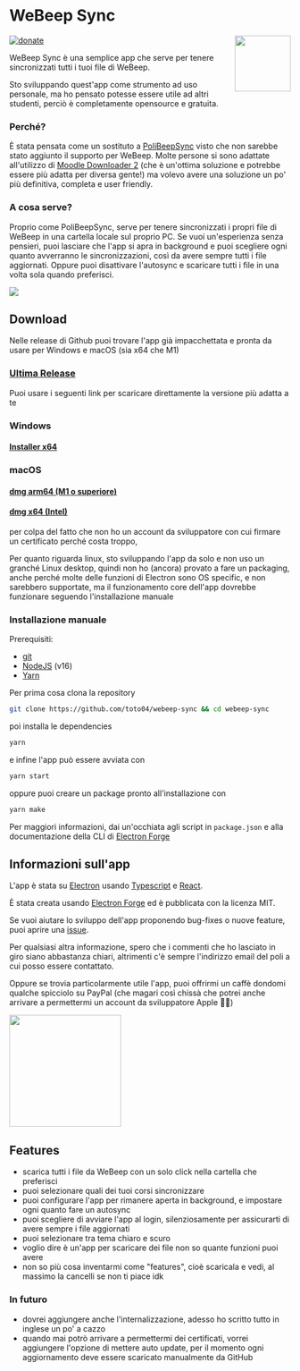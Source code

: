 # WeBeep Sync
<img style="float: right;" src="https://imgur.com/13XOo2U.png" width="100px" />

[![donate](https://shields.io/badge/donate-paypal-blue)](https://www.paypal.com/donate/?hosted_button_id=JXRZNQKNHYJ2Y)

WeBeep Sync è una semplice app che serve per tenere sincronizzati tutti i tuoi file di WeBeep.

Sto sviluppando quest'app come strumento ad uso personale, ma ho pensato potesse essere utile ad 
altri studenti, perciò è completamente opensource e gratuita.

### Perché?
È stata pensata come un sostituto a [PoliBeepSync](https://github.com/Jacotsu/polibeepsync/) visto
che non sarebbe stato aggiunto il supporto per WeBeep.
Molte persone si sono adattate all'utilizzo di 
[Moodle Downloader 2](https://github.com/C0D3D3V/Moodle-Downloader-2) (che è un'ottima soluzione e 
potrebbe essere più adatta per diversa gente!) ma volevo avere una soluzione un po' più definitiva,
completa e user friendly.

### A cosa serve?
Proprio come PoliBeepSync, serve per tenere sincronizzati i propri file di WeBeep in una cartella
locale sul proprio PC. Se vuoi un'esperienza senza pensieri, puoi lasciare che l'app si apra in
background e puoi scegliere ogni quanto avverranno le sincronizzazioni, così da avere sempre tutti i
file aggiornati. Oppure puoi disattivare l'autosync e scaricare tutti i file in una volta sola
quando preferisci.

<img src="https://imgur.com/LcoT3q1.png" />

## Download
Nelle release di Github puoi trovare l'app già impacchettata e pronta da usare per Windows e macOS
(sia x64 che M1)
### [Ultima Release](https://github.com/toto04/webeep-sync/releases/latest)

Puoi usare i seguenti link per scaricare direttamente la versione più adatta a te

### Windows
#### [Installer x64](https://github.com/toto04/webeep-sync/releases/latest/download/WeBeep.Sync.Windows.Setup.zip)

### macOS
#### [dmg arm64 (M1 o superiore)](https://github.com/toto04/webeep-sync/releases/latest/download/WeBeep.Sync-0.3.2-arm64.dmg)
#### [dmg x64 (Intel)](https://github.com/toto04/webeep-sync/releases/latest/download/WeBeep.Sync-0.3.2-x64.dmg)

per colpa del fatto che non ho un account da sviluppatore con cui firmare un certificato perché
costa troppo, 

Per quanto riguarda linux, sto sviluppando l'app da solo e non uso un granché Linux desktop, quindi
non ho (ancora) provato a fare un packaging, anche perché molte delle funzioni di Electron sono OS
specific, e non sarebbero supportate, ma il funzionamento core dell'app dovrebbe funzionare seguendo
l'installazione manuale

### Installazione manuale
Prerequisiti:
* [git](https://git-scm.com)
* [NodeJS](https://nodejs.org) (v16)
* [Yarn](https://yarnpkg.com/getting-started/install)

Per prima cosa clona la repository
```sh
git clone https://github.com/toto04/webeep-sync && cd webeep-sync
```
poi installa le dependencies
```sh
yarn
```
e infine l'app può essere avviata con
```sh
yarn start
```
oppure puoi creare un package pronto all'installazione con
```sh
yarn make
```

Per maggiori informazioni, dai un'occhiata agli script in ```package.json``` e alla documentazione 
della CLI di [Electron Forge](https://www.electronforge.io/cli)

## Informazioni sull'app
L'app è stata su [Electron](https://www.electronjs.org) usando 
[Typescript](https://www.typescriptlang.org) e [React](https://it.reactjs.org).

È stata creata usando [Electron Forge](https://www.electronforge.io/) ed è pubblicata con la licenza
MIT.

Se vuoi aiutare lo sviluppo dell'app proponendo bug-fixes o nuove feature, puoi aprire una 
[issue](https://github.com/toto04/webeep-sync/issues/new).

Per qualsiasi altra informazione, spero che i commenti che ho lasciato in giro siano abbastanza
chiari, altrimenti c'è sempre l'indirizzo email del poli a cui posso essere contattato.

Oppure se trovia particolarmente utile l'app, puoi offrirmi un caffè dondomi qualche spicciolo su
PayPal (che magari così chissà che potrei anche arrivare a permettermi un account da sviluppatore
Apple 🤷‍♂️)

[<img src="https://imgur.com/XurCPDg.png" width=200 />](https://www.paypal.com/donate/?hosted_button_id=JXRZNQKNHYJ2Y)

## Features
* scarica tutti i file da WeBeep con un solo click nella cartella che preferisci
* puoi selezionare quali dei tuoi corsi sincronizzare
* puoi configurare l'app per rimanere aperta in background, e impostare ogni quanto fare un autosync
* puoi scegliere di avviare l'app al login, silenziosamente per assicurarti di avere sempre i file
aggiornati
* puoi selezionare tra tema chiaro e scuro
* voglio dire è un'app per scaricare dei file non so quante funzioni puoi avere
* non so più cosa inventarmi come "features", cioè scaricala e vedi, al massimo la cancelli se non 
ti piace idk

### In futuro
* dovrei aggiungere anche l'internalizzazione, adesso ho scritto tutto in inglese un po' a cazzo
* quando mai potrò arrivare a permettermi dei certificati, vorrei aggiungere l'opzione di mettere
auto update, per il momento ogni aggiornamento deve essere scaricato manualmente da GitHub